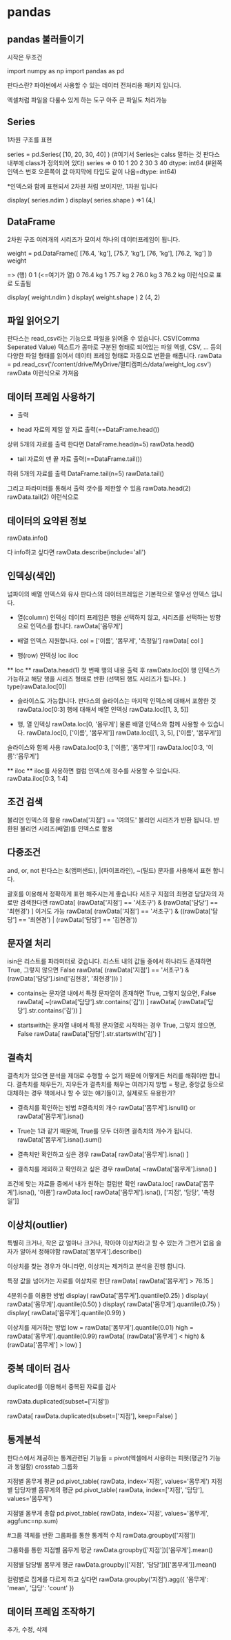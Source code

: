 # pandas
## pandas 불러들이기
시작은 무조건 

import numpy as np
import pandas as pd

판다스란?
파이썬에서 사용할 수 있는 데이터 전처리용 패키지 입니다.

엑셀처럼 파일을 다룰수 있게 하는 도구
아주 큰 파일도 처리가능

## Series
1차원 구조를 표현
 
series = pd.Series( [10, 20, 30, 40] ) 
(#여기서 Series는 calss 말하는 것 
판다스 내부에 class가 정의되어 있다)
series
=>
0    10
1    20
2    30
3    40
dtype: int64
(#왼쪽 인덱스 번호 오른쪽이 값
마지막에 타입도 같이 나옴=dtype: int64)

*인덱스와 함께 표현되서 2차원 처럼 보이지만, 1차원 입니다

display( series.ndim )
display( series.shape )
=>1
(4,)

## DataFrame
2차원 구조
여러개의 시리즈가 모여서 하나의 데이터프레임이 됩니다.

weight = pd.DataFrame([
  [76.4, 'kg'],
  [75.7, 'kg'],
  [76, 'kg'],
  [76.2, 'kg']
])
weight

=>
(행)  0   	1   (<=여기가 열)
0	76.4	kg
1	75.7	kg
2	76.0	kg
3	76.2	kg
이런식으로 표로 도출됨

display( weight.ndim )
display( weight.shape )
2
(4, 2)

## 파일 읽어오기
판다스는 read_csv라는 기능으로 파일을 읽어올 수 있습니다.
CSV(Comma Seperated Value)
텍스트가 콤마로 구분된 형태로 되어있는 파일
엑셀, CSV, ... 등의 다양한 파일 형태를 읽어서 데이터 프레임 형태로 자동으로 변환을 해줍니다.
rawData = pd.read_csv('/content/drive/MyDrive/멀티캠퍼스/data/weight_log.csv')
rawData
이런식으로 가져옴

## 데이터 프레임 사용하기
- 출력
* head
자료의 제일 앞 자료 출력(==DataFrame.head())

상위 5개의 자료를 출력 한다면
DataFrame.head(n=5)
rawData.head()

* tail
자료의 맨 끝 자료 출력(==DataFrame.tail())

하위 5개의 자료를 출력
DataFrame.tail(n=5)
rawData.tail()

그리고
파라미터를 통해서 출력 갯수를 제한할 수 있음
rawData.head(2)
rawData.tail(2) 이런식으로

## 데이터의 요약된 정보
rawData.info()

다 info하고 싶다면
rawData.describe(include='all')

## 인덱싱(색인)
넘파이의 배열 인덱스와 유사
판다스의 데이터프레임은 기본적으로 열우선 인덱스 입니다.

* 열(column) 인덱싱
  데이터 프레임은 행을 선택하지 않고, 시리즈를 선택하는 방향으로 인덱스를 합니다. 
rawData['몸무게']

* 배열 인덱스 지원합니다. 
col = ['이름', '몸무게', '측정일']
rawData[ col ]

* 행(row) 인덱싱
loc
iloc

** loc **
rawData.head(1)
첫 번째 행의 내용 출력 후
rawData.loc[0]
행 인덱스가 가능하고 해당 행을 시리즈 형태로 반환
(선택된 행도 시리즈가 됩니다. )
type(rawData.loc[0])

-  슬라이스도 가능합니다. 
판다스의 슬라이스는 마지막 인덱스에 대해서 포함한 것
rawData.loc[0:3]
행에 대해서 배열 인덱싱
rawData.loc[[1, 3, 5]]

- 행, 열 인덱싱
rawData.loc[0, '몸무게']
물론 배열 인덱스와 함께 사용할 수 있습니다. 
rawData.loc[0, ['이름', '몸무게']]
rawData.loc[[1, 3, 5], ['이름', '몸무게']]

슬라이스와 함께 사용
rawData.loc[0:3, ['이름', '몸무게']]
rawData.loc[0:3, '이름':'몸무게']

** iloc **
iloc를 사용하면 컬럼 인덱스에 정수를 사용할 수 있습니다.
rawData.iloc[0:3, 1:4]

## 조건 검색
불리언 인덱스의 활용
rawData['지점'] == '여의도'
불리언 시리즈가 반환 됩니다.
반환된 불리언 시리즈(배열)를 인덱스로 활용

## 다중조건
and, or, not
판다스는 &(앰퍼샌드), |(파이프라인), ~(틸드) 문자를 사용해서 표현 합니다.

괄호를 이용해서 정확하게 표현 해주시는게 좋습니다
서초구 지점의 최현경 담당자의 자료만 검색한다면
rawData[ (rawData['지점'] == '서초구') & (rawData['담당'] == '최현경') ]
이거도 가능 rawData[ (rawData['지점'] == '서초구') & ((rawData['담당'] == '최현경') | (rawData['담당'] == '김현경')) 

## 문자열 처리
isin은 리스트를 파라미터로 갖습니다. 
리스트 내의 값들 중에서 하나라도 존재하면 True, 그렇지 않으면 False
rawData[ (rawData['지점'] == '서초구') & (rawData['담당'].isin(['김현경', '최현경'])) ]

* contains는 문자열 내에서 특정 문자열이 존재하면 True, 그렇지 않으면, False
rawData[ ~(rawData['담당'].str.contains('김')) ]
rawData[ (rawData['담당'].str.contains('김')) ]

* startswith는 문자열 내에서 특정 문자열로 시작하는 경우 True, 그렇지 않으면, False
rawData[ rawData['담당'].str.startswith('김') ]

## 결측치
결측치가 있으면 분석을 제대로 수행할 수 없기 때문에 어떻게든 처리를 해줘야만 합니다.
결측치를 채우든가, 지우든가
결측치를 채우는 여러가지 방법
= 평균, 중앙값 등으로 대체하는 경우
책에서나 할 수 있는 얘기들이고, 실제로도 유용한가?

- 결측치를 확인하는 방법
#결측치의 개수
rawData['몸무게'].isnull()
or
rawData['몸무게'].isna()

-  True는 1과 같기 때문에, True를 모두 더하면 결측치의 개수가 됩니다. 
rawData['몸무게'].isna().sum()

- 결측치만 확인하고 싶은 경우
rawData[ rawData['몸무게'].isna() ]
- 결측치를 제외하고 확인하고 싶은 경우 
rawData[ ~rawData['몸무게'].isna() ]

조건에 맞는 자료들 중에서 내가 원하는 컬럼만 확인
rawData.loc[ rawData['몸무게'].isna(), '이름']
rawData.loc[ rawData['몸무게'].isna(),  ['지점', '담당', '측정일']]

## 이상치(outlier)
특별히 크거나, 작은 값
얼마나 크거나, 작아야 이상치라고 할 수 있는가 그런거 없음
술자가 알아서 정해야함
rawData['몸무게'].describe()

이상치를 찾는 경우가 아니라면, 이상치는 제거하고 분석을 진행 합니다.

특정 값을 넘어가는 자료를 이상치로 판단
rawData[ rawData['몸무게'] > 76.15 ]

4분위수를 이용한 방법
display( rawData['몸무게'].quantile(0.25) )
display( rawData['몸무게'].quantile(0.50) )
display( rawData['몸무게'].quantile(0.75) )
display( rawData['몸무게'].quantile(0.99) )

이상치를 제거하는 방법
low = rawData['몸무게'].quantile(0.01)
high = rawData['몸무게'].quantile(0.99)
rawData[ (rawData['몸무게'] < high) & (rawData['몸무게'] > low) ]

## 중복 데이터 검사
duplicated를 이용해서 중복된 자료를 검사

rawData.duplicated(subset=['지점'])

rawData[ rawData.duplicated(subset=['지점'], keep=False) ]

## 통계분석
판다스에서 제공하는 통계관련된 기능들
=   pivot(엑셀에서 사용하는 피봇(평균?) 기능과 동일함)
    crosstab
    그룹화

지점별 몸무게 평균
pd.pivot_table( rawData, index='지점', values='몸무게')
지점별 담당자별 몸무게의 평균
pd.pivot_table( rawData, index=['지점', '담당'], values='몸무게')


지점별 몸무게 총합
pd.pivot_table( rawData, index='지점', values='몸무게', aggfunc=np.sum)

#그룹 객체를 반환
그룹화를 통한 통계적 수치
rawData.groupby(['지점'])

그룹화를 통한 지점별 몸무게 평균
rawData.groupby(['지점'])['몸무게'].mean()

지점별 담당별 몸무게 평균
rawData.groupby(['지점', '담당'])[['몸무게']].mean()

컬럼별로 집계를 다르게 하고 싶다면
rawData.groupby('지점').agg({
  '몸무게': 'mean', '담당': 'count'
})

## 데이터 프레임 조작하기
추가, 수정, 삭제
